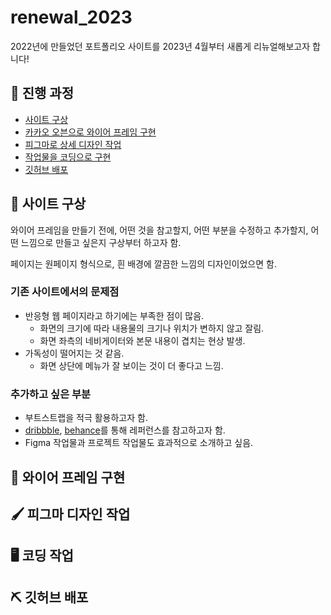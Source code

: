 # renewal_2023
2022년에 만들었던 포트폴리오 사이트를 2023년 4월부터 새롭게 리뉴얼해보고자 합니다!

## 📑 진행 과정
- [사이트 구상](#-사이트-구상)
- [카카오 오븐으로 와이어 프레임 구현](#-와이어-프레임-구현)
- [피그마로 상세 디자인 작업](#-피그마-디자인-작업)
- [작업물을 코딩으로 구현](#-코딩-작업)
- [깃허브 배포](#-깃허브-배포)

## 💬 사이트 구상

와이어 프레임을 만들기 전에, 어떤 것을 참고할지, 어떤 부분을 수정하고 추가할지, 어떤 느낌으로 만들고 싶은지 구상부터 하고자 함.

페이지는 원페이지 형식으로, 흰 배경에 깔끔한 느낌의 디자인이었으면 함. 

### 기존 사이트에서의 문제점

- 반응형 웹 페이지라고 하기에는 부족한 점이 많음.
    - 화면의 크기에 따라 내용물의 크기나 위치가 변하지 않고 잘림.
    - 화면 좌측의 네비게이터와 본문 내용이 겹치는 현상 발생.
- 가독성이 떨어지는 것 같음.
    - 화면 상단에 메뉴가 잘 보이는 것이 더 좋다고 느낌.

### 추가하고 싶은 부분

- 부트스트랩을 적극 활용하고자 함.
- [dribbble](https://dribbble.com/shots/popular/web-design), [behance](https://www.behance.net/)를 통해 레퍼런스를 참고하고자 함.
- Figma 작업물과 프로젝트 작업물도 효과적으로 소개하고 싶음.

## 📝 와이어 프레임 구현

## 🖌 피그마 디자인 작업

## 🖥 코딩 작업

## ⛏ 깃허브 배포
